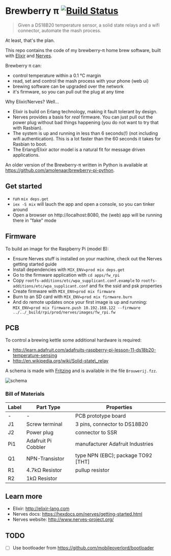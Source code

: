 # Brewberry &pi; [![Build Status](https://travis-ci.org/amolenaar/brewberry-pi.svg?branch=master)](https://travis-ci.org/amolenaar/brewberry-pi)


> Given a DS18B20 temperature sensor,
> a solid state relays and a wifi connector,
> automate the mash process.

At least, that's the plan.

This repo contains the code of my brewberry-&pi; home brew software,
built with [Elixir](http://elixir-lang.org) and [Nerves](http://nerves-project.org).

Brewberry &pi; can:

 * control temperature within a 0.1 &deg;C margin
 * read, set and control the mash process with your phone (web ui)
 * brewing software can be upgraded over the network
 * it's firmware, so you can pull out the plug at any time

Why Elixir/Nerves? Well...

 * Elixir is build on Erlang technology, making it fault tolerant by design.
 * Nerves provides a basis for *real* firmware. You can just pull out the power plug without bad things happening (you do not want to try that with Rasbian).
 * The system is up and running in less than 6 seconds(!) (not including wifi authentication). This is a lot faster than the 60 seconds it takes for Rasbian to boot.
 * The Erlang/Elixir actor model is a natural fit for message driven applications.

An older version of the Brewberry-&pi; written in Python is available at
https://github.com/amolenaar/brewberry-pi-python.

## Get started

 * run `mix deps.get`
 * `iex -S mix` will lauch the app and open a console, so you can tinker around
 * Open a browser on http://localhost:8080, the (web) app will be running there in "fake" mode
 
## Firmware

To build an image for the Raspberry Pi (model B):

  * Ensure Nerves stuff is installed on your machine, check out the Nerves getting started guide
  * Install dependencies with `MIX_ENV=prod mix deps.get`
  * Go to the firmware application with `cd apps/fw_rpi`
  * Copy `rootfs-additions/etc/wpa_supplicant.conf.example` to
    `rootfs-additions/etc/wpa_supplicant.conf` and fix the ssid and psk
     properties
  * Create firmware with `MIX_ENV=prod mix firmware`
  * Burn to an SD card with `MIX_ENV=prod mix firmware.burn`
  * And do remote updates once your first image is up and running: `MIX_ENV=prod mix firmware.push 10.192.168.122 --firmware ../../_build/rpi/prod/nerves/images/fw_rpi.fw`

## PCB

To control a brewing kettle some additional hardware is required:

 - http://learn.adafruit.com/adafruits-raspberry-pi-lesson-11-ds18b20-temperature-sensing
 - http://en.wikipedia.org/wiki/Solid-state\_relay

A schema is made with [Fritzing](http://fritzing.org) and is available in the file `Brouwerij.fzz`.

![schema](https://cdn.rawgit.com/amolenaar/brewberry-pi/master/Brouwerij_bb.svg)

### Bill of Materials

| Label | Part Type           | Properties                         |
| ----- | ------------------- | ---------------------------------- |
| -     | -                   | PCB prototype board                |
| J1    | Screw terminal      | 3 pins, connector to DS18B20       |
| J2    | Power plug          | connector to SSR                   |
| Pi1   | Adafruit Pi Cobbler | manufacturer Adafruit Industries   |
| Q1    | NPN-Transistor      | type NPN (EBC); package TO92 [THT] |
| R1    | 4.7kΩ Resistor      | pullup resistor                    |
| R2    | 1kΩ Resistor        |                                    |

## Learn more

  * Elixir: http://elixir-lang.com
  * Nerves docs: https://hexdocs.pm/nerves/getting-started.html
  * Nerves website: http://www.nerves-project.org/

## TODO

- [ ] Use bootloader from https://github.com/mobileoverlord/bootloader

